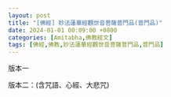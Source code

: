 ```yaml
---
layout: post
title: "[佛經] 妙法蓮華經觀世音菩薩普門品(普門品)"
date: 2024-01-01 00:09:00 +0800
categories: [Amitabha,佛教經文]
tags: [佛經,佛教,妙法蓮華經觀世音菩薩普門品,普門品]
---
```


版本一      

<object data="{{ site.url }}{{ site.baseurl }}/assets/pdf/pumenpin-1.pdf" width="100%" height="700" type="application/pdf"></object>        


版本二：(含咒語、心經、大悲咒)      

<object data="{{ site.url }}{{ site.baseurl }}/assets/pdf/pumenpin-2.pdf" width="100%" height="700" type="application/pdf"></object>

